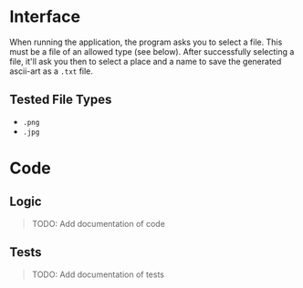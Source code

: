 # Interface

When running the application, the program asks you to select a file. This must be a file of an allowed type (see below). After successfully selecting a file, it'll ask you then to select a place and a name to save the generated ascii-art as a `.txt` file.

## Tested File Types
- `.png`
- `.jpg`

# Code

## Logic
> TODO: Add documentation of code

## Tests
> TODO: Add documentation of tests
